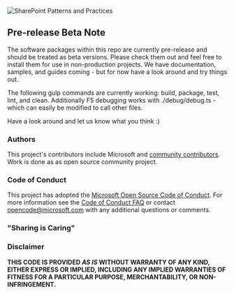 ![SharePoint Patterns and Practices](https://devofficecdn.azureedge.net/media/Default/PnP/sppnp.png)

## Pre-release Beta Note

The software packages within this repo are currently pre-release and should be treated as beta versions. Please check them out and feel free to install them for use in non-production projects. We have documentation, samples, and guides coming - but for now have a look around and try things out.

The following gulp commands are currently working: build, package, test, lint, and clean. Additionally F5 debugging works with ./debug/debug.ts - which can easily be modified to call other files.

Have a look around and let us know what you think :)


### Authors
This project's contributors include Microsoft and [community contributors](AUTHORS). Work is done as as open source community project.

### Code of Conduct
This project has adopted the [Microsoft Open Source Code of Conduct](https://opensource.microsoft.com/codeofconduct/). For more information see the [Code of Conduct FAQ](https://opensource.microsoft.com/codeofconduct/faq/) or contact [opencode@microsoft.com](mailto:opencode@microsoft.com) with any additional questions or comments.

### "Sharing is Caring"

### Disclaimer
**THIS CODE IS PROVIDED *AS IS* WITHOUT WARRANTY OF ANY KIND, EITHER EXPRESS OR IMPLIED, INCLUDING ANY IMPLIED WARRANTIES OF FITNESS FOR A PARTICULAR PURPOSE, MERCHANTABILITY, OR NON-INFRINGEMENT.**









